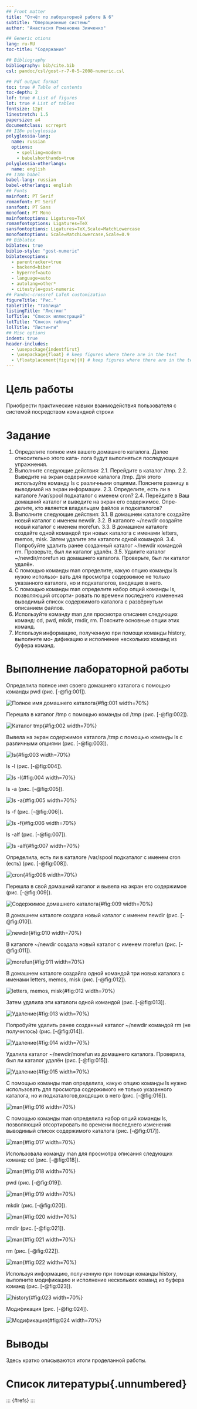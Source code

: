```yaml
---
## Front matter
title: "Отчёт по лабораторной работе № 6"
subtitle: "Операционные системы"
author: "Анастасия Романовна Зинченко"

## Generic otions
lang: ru-RU
toc-title: "Содержание"

## Bibliography
bibliography: bib/cite.bib
csl: pandoc/csl/gost-r-7-0-5-2008-numeric.csl

## Pdf output format
toc: true # Table of contents
toc-depth: 2
lof: true # List of figures
lot: true # List of tables
fontsize: 12pt
linestretch: 1.5
papersize: a4
documentclass: scrreprt
## I18n polyglossia
polyglossia-lang:
  name: russian
  options:
	- spelling=modern
	- babelshorthands=true
polyglossia-otherlangs:
  name: english
## I18n babel
babel-lang: russian
babel-otherlangs: english
## Fonts
mainfont: PT Serif
romanfont: PT Serif
sansfont: PT Sans
monofont: PT Mono
mainfontoptions: Ligatures=TeX
romanfontoptions: Ligatures=TeX
sansfontoptions: Ligatures=TeX,Scale=MatchLowercase
monofontoptions: Scale=MatchLowercase,Scale=0.9
## Biblatex
biblatex: true
biblio-style: "gost-numeric"
biblatexoptions:
  - parentracker=true
  - backend=biber
  - hyperref=auto
  - language=auto
  - autolang=other*
  - citestyle=gost-numeric
## Pandoc-crossref LaTeX customization
figureTitle: "Рис."
tableTitle: "Таблица"
listingTitle: "Листинг"
lofTitle: "Список иллюстраций"
lotTitle: "Список таблиц"
lolTitle: "Листинги"
## Misc options
indent: true
header-includes:
  - \usepackage{indentfirst}
  - \usepackage{float} # keep figures where there are in the text
  - \floatplacement{figure}{H} # keep figures where there are in the text
---
```


# Цель работы

Приобрести практические навыки взаимодействия пользователя с системой посредством командной строки

# Задание

1. Определите полное имя вашего домашнего каталога. Далее относительно этого ката-
лога будут выполняться последующие упражнения.
2. Выполните следующие действия:
2.1. Перейдите в каталог /tmp.
2.2. Выведите на экран содержимое каталога /tmp. Для этого используйте команду ls
с различными опциями. Поясните разницу в выводимой на экран информации.
2.3. Определите, есть ли в каталоге /var/spool подкаталог с именем cron?
2.4. Перейдите в Ваш домашний каталог и выведите на экран его содержимое. Опре-
делите, кто является владельцем файлов и подкаталогов?
3. Выполните следующие действия:
3.1. В домашнем каталоге создайте новый каталог с именем newdir.
3.2. В каталоге ~/newdir создайте новый каталог с именем morefun.
3.3. В домашнем каталоге создайте одной командой три новых каталога с именами
letters, memos, misk. Затем удалите эти каталоги одной командой.
3.4. Попробуйте удалить ранее созданный каталог ~/newdir командой rm. Проверьте,
был ли каталог удалён.
3.5. Удалите каталог ~/newdir/morefun из домашнего каталога. Проверьте, был ли
каталог удалён.
4. С помощью команды man определите, какую опцию команды ls нужно использо-
вать для просмотра содержимое не только указанного каталога, но и подкаталогов,
входящих в него.
5. С помощью команды man определите набор опций команды ls, позволяющий отсорти-
ровать по времени последнего изменения выводимый список содержимого каталога
с развёрнутым описанием файлов.
6. Используйте команду man для просмотра описания следующих команд: cd, pwd, mkdir,
rmdir, rm. Поясните основные опции этих команд.
7. Используя информацию, полученную при помощи команды history, выполните мо-
дификацию и исполнение нескольких команд из буфера команд.

# Выполнение лабораторной работы

Определила полное имя своего домашнего каталога с помощью команды pwd  (рис. [-@fig:001]).

![Полное имя домашнего каталога](image/001.png){#fig:001 width=70%}

Перешла в каталог /tmp с помощью команды cd /tmp (рис. [-@fig:002]).

![Каталог tmp](image/002.png){#fig:002 width=70%}

Вывела на экран содержимое каталога /tmp с помощью команды ls с различными опциями (рис. [-@fig:003]).

![ls](image/003.png){#fig:003 width=70%}

ls -l (рис. [-@fig:004]).

![ls -l](image/004.png){#fig:004 width=70%}

ls -a (рис. [-@fig:005]).

![ls -a](image/005.png){#fig:005 width=70%}

ls -f (рис. [-@fig:006]).

![ls -f](image/006.png){#fig:006 width=70%}

ls -alf (рис. [-@fig:007]).

![ls -alf](image/007.png){#fig:007 width=70%}

Определила, есть ли в каталоге /var/spool подкаталог с именем cron (есть) (рис. [-@fig:008]).

![cron](image/008.png){#fig:008 width=70%}

Перешла в свой домашний каталог и вывела на экран его содержимое (рис. [-@fig:009]).

![Содержимое домашнего каталога](image/009.png){#fig:009 width=70%}

В домашнем каталоге создала новый каталог с именем newdir (рис. [-@fig:010]).

![newdir](image/010.png){#fig:010 width=70%}

В каталоге ~/newdir создала новый каталог с именем morefun (рис. [-@fig:011]).

![morefun](image/011.png){#fig:011 width=70%}

В домашнем каталоге создайла одной командой три новых каталога с именами letters, memos, misk (рис. [-@fig:012]).

![letters, memos, misk](image/012.png){#fig:012 width=70%}

Затем удалила эти каталоги одной командой (рис. [-@fig:013]).

![Удаление](image/013.png){#fig:013 width=70%}

Попробуйте удалить ранее созданный каталог ~/newdir командой rm (не получилось) (рис. [-@fig:014]).

![Удаление](image/014.png){#fig:014 width=70%}

Удалила каталог ~/newdir/morefun из домашнего каталога. Проверила, был ли каталог удалён (рис. [-@fig:015]).

![Удаление](image/015.png){#fig:015 width=70%}

С помощью команды man определила, какую опцию команды ls нужно использовать для просмотра содержимого не только указанного каталога, но и подкаталогов,входящих в него (рис. [-@fig:016]).

![man](image/016.png){#fig:016 width=70%}

С помощью команды man определила набор опций команды ls, позволяющий отсортировать по времени последнего изменения выводимый список содержимого каталога (рис. [-@fig:017]).

![man](image/017.png){#fig:017 width=70%}

Использовала команду man для просмотра описания следующих команд: cd (рис. [-@fig:018]).

![man](image/018.png){#fig:018 width=70%}

pwd (рис. [-@fig:019]).

![man](image/019.png){#fig:019 width=70%}

 mkdir (рис. [-@fig:020]).

![man](image/020.png){#fig:020 width=70%}

rmdir (рис. [-@fig:021]).

![man](image/021.png){#fig:021 width=70%}

rm (рис. [-@fig:022]).

![man](image/022.png){#fig:022 width=70%}

Используя информацию, полученную при помощи команды history, выполните модификацию и исполнение нескольких команд из буфера команд (рис. [-@fig:023]).

![history](image/023.png){#fig:023 width=70%}

Модификация (рис. [-@fig:024]).

![Модификация](image/024.png){#fig:024 width=70%}

# Выводы

Здесь кратко описываются итоги проделанной работы.

# Список литературы{.unnumbered}

::: {#refs}
:::
